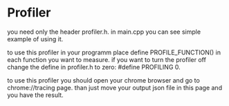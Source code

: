 # Profiler
you need only the header profiler.h. in main.cpp you can see simple example of using it.

to use this profiler in your programm place define PROFILE_FUNCTION() in each
function you want to measure. if you want to turn the profiler off change
the define in profiler.h to zero: #define PROFILING 0.

to use this profiler you should open your chrome browser and go to chrome://tracing page.
than just move your output json file in this page and you have the result.